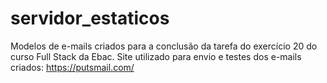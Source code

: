 # servidor_estaticos

Modelos de e-mails criados para a conclusão da tarefa do exercício 20 do curso Full Stack da Ebac.
Site utilizado para envio e testes dos e-mails criados: https://putsmail.com/
